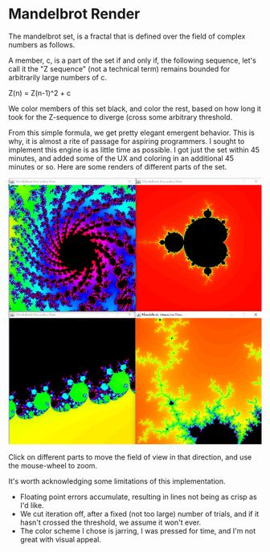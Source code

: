 # Mandelbrot Render

The mandelbrot set, is a fractal that is defined over the field of complex numbers as follows.

A member, c, is a part of the set if and only if, the following sequence, let's call it the "Z sequence" (not a technical term) remains bounded for arbitrarily large numbers of c.

Z(n) = Z(n-1)^2 + c

We color members of this set black, and color the rest, based on how long it took for the Z-sequence to diverge (cross some arbitrary threshold.

From this simple formula, we get pretty elegant emergent behavior. This is why, it is almost a rite of passage for aspiring programmers. I sought to implement this engine is as little time as possible. I got just the set within 45 minutes, and added some of the UX and coloring in an additional 45 minutes or so. Here are some renders of different parts of the set.

![alt tag](https://github.com/rjhunjhunwala/Mandelbrot/blob/master/renders.png)

Click on different parts to move the field of view in that direction, and use the mouse-wheel to zoom.

It's worth acknowledging some limitations of this implementation. 

<ul>
<li>Floating point errors accumulate, resulting in lines not being as crisp as I'd like.</li>
<li>We cut iteration off, after a fixed (not too large) number of trials, and if it hasn't crossed the threshold, we assume it won't ever.</li>
<li>The color scheme I chose is jarring, I was pressed for time, and I'm not great with visual appeal.</li>
</ul>